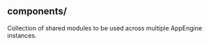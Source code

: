 components/
-----------

Collection of shared modules to be used across multiple AppEngine instances.
